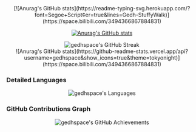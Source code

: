 <div align="center">
    [![Anurag's GitHub stats](https://readme-typing-svg.herokuapp.com/?font=Segoe+Script&center=true&lines=Gedh-StuffyWalk)](https://space.bilibili.com/3494366867884831)

[![Anurag's GitHub stats](https://readme-typing-svg.herokuapp.com/?font=Segoe+Script&center=true&lines=Hello!2025)](https://space.bilibili.com/3494366867884831)
</div>

<div align="center">
    <img src="https://github-readme-streak-stats.herokuapp.com/?user=gedhspace&theme=radical" alt="gedhspace's GitHub Streak" />
</div>


<div align="center">
    ![Anurag's GitHub stats](https://github-readme-stats.vercel.app/api?username=gedhspace&show_icons=true&theme=tokyonight)](https://space.bilibili.com/3494366867884831)
</div>


### Detailed Languages
<div align="center">
    <img src="https://github-readme-stats.vercel.app/api/top-langs/?username=gedhspace&langs_count=20&theme=radical" alt="gedhspace's Languages" />
</div>

### GitHub Contributions Graph
<div align="center">
    <img src="https://github-profile-summary-cards.vercel.app/api/cards/profile-details?username=gedhspace&theme=radical" alt="gedhspace's GitHub Achievements" />
</div>

